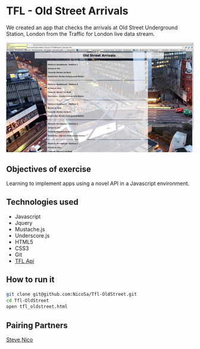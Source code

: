 TFL - Old Street Arrivals 
===
We created an app that checks the arrivals at Old Street Underground Station, London from the Traffic for London live data stream.

![](public/oldstreetarrivalapp.png)

Objectives of exercise
----
Learning to implement apps using a novel API in a Javascript environment.

Technologies used
----
- Javascript
- Jquery
- Mustache.js
- Underscore.js
- HTML5
- CSS3
- Git
- [TFL Api]

How to run it
----
```sh
git clone git@github.com:NicoSa/Tfl-OldStreet.git
cd Tfl-OldStreet
open tfl_oldstreet.html
```

Pairing Partners
----
[Steve],[Nico]

[Steve]:https://github.com/StephanMusgrave
[Nico]:https://github.com/NicoSa
[TFL Api]:http://api.tfl.gov.uk/
